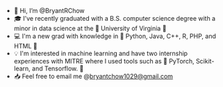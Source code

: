- 👋 Hi, I’m @BryantRChow
- :mortar_board: I’ve recently graduated with a B.S. computer science degree with a minor in data science at the :large_orange_diamond: University of Virginia :large_blue_diamond:
- :computer: I'm a new grad with knowledge in :small_blue_diamond: Python, Java, C++, R, PHP, and HTML :small_blue_diamond:
- :bulb:  I'm interested in machine learning and have two internship experiences with MITRE where I used tools such as :small_blue_diamond: PyTorch, Scikit-learn, and Tensorflow. :small_blue_diamond:
- :inbox_tray: Feel free to email me @bryantchow1029@gmail.com

<!---
BryantRChow/BryantRChow is a ✨ special ✨ repository because its `README.md` (this file) appears on your GitHub profile.
You can click the Preview link to take a look at your changes.
--->
